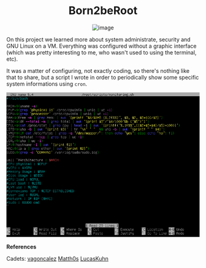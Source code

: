 <div align=center>

  <h1>Born2beRoot</h1>
  
  ![image](https://user-images.githubusercontent.com/67876847/188776630-e7fef1a6-1aca-4818-ac02-c53f41afc41f.png)
  
</div>


On this project we learned more about system administrate, security and GNU Linux on a VM. Everything was configured without a graphic interface (which was pretty interesting to me, who wasn't used to using the terminal, etc).


It was a matter of configuring, not exactly coding, so there's nothing like that to share, but a script I wrote in order to periodically show some specific system informations using `cron`.

    
<img src=https://github.com/julianamilson/42-Born2beRoot/blob/master/debian11_monitoring.png>
  
**References**

Cadets:
  <a href=https://github.com/vangoncalez/42sp_born2beroot/blob/main/README.md>vagoncalez</a>
  <a href=https://github.com/Matth0s/42_born2beroot/blob/master/Born2beroot.pdf>Matth0s</a>
  <a href=https://github.com/LucasKuhn/Born2beRoot>LucasKuhn</a>
